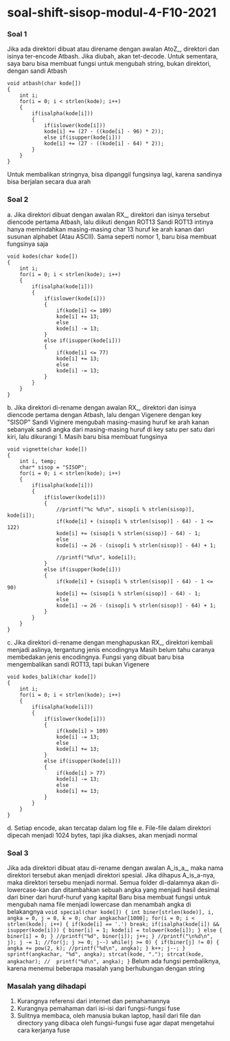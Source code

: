 # soal-shift-sisop-modul-4-F10-2021

### Soal 1
Jika ada direktori dibuat atau direname dengan awalan AtoZ_, direktori dan isinya ter-encode Atbash. Jika diubah, akan tet-decode.
Untuk sementara, saya baru bisa membuat fungsi untuk mengubah string, bukan direktori, dengan sandi Atbash
```
void atbash(char kode[])
{
	int i;
	for(i = 0; i < strlen(kode); i++)
	{
		if(isalpha(kode[i]))
		{
			if(islower(kode[i]))
			kode[i] += (27 - ((kode[i] - 96) * 2));
			else if(isupper(kode[i]))
			kode[i] += (27 - ((kode[i] - 64) * 2));
		}
	}
}
```
Untuk membalikan stringnya, bisa dipanggil fungsinya lagi, karena sandinya bisa berjalan secara dua arah

### Soal 2
a. Jika direktori dibuat dengan awalan RX_, direktori dan isinya tersebut diencode pertama Atbash, lalu diikuti dengan ROT13
Sandi ROT13 intinya hanya memindahkan masing-masing char 13 huruf ke arah kanan dari susunan alphabet (Atau ASCII). Sama seperti nomor 1, baru bisa membuat fungsinya saja
```
void kodes(char kode[])
{
	int i;
	for(i = 0; i < strlen(kode); i++)
	{
		if(isalpha(kode[i]))
		{
			if(islower(kode[i]))
			{
				if(kode[i] <= 109)
				kode[i] += 13;
				else
				kode[i] -= 13;
			}
			else if(isupper(kode[i]))
			{
				if(kode[i] <= 77)
				kode[i] += 13;
				else
				kode[i] -= 13;
			}
		}
	}
}
```
b. Jika direktori di-rename dengan awalan RX_, direktori dan isinya diencode pertama dengan Atbash, lalu dengan Vigenere dengan key "SISOP"
Sandi Viginere mengubah masing-masing huruf ke arah kanan sebanyak sandi angka dari masing-masing huruf di key satu per satu dari kiri, lalu dikurangi 1. Masih baru bisa membuat fungsinya
```
void vignette(char kode[])
{
	int i, temp;
	char* sisop = "SISOP";
	for(i = 0; i < strlen(kode); i++)
	{
		if(isalpha(kode[i]))
		{
			if(islower(kode[i]))
			{
				//printf("%c %d\n", sisop[i % strlen(sisop)], kode[i]);
				if(kode[i] + (sisop[i % strlen(sisop)] - 64) - 1 <= 122)
				kode[i] += (sisop[i % strlen(sisop)] - 64) - 1;
				else
				kode[i] -= 26 - (sisop[i % strlen(sisop)] - 64) + 1;
				
				//printf("%d\n", kode[i]);
			}
			else if(isupper(kode[i]))
			{
				if(kode[i] + (sisop[i % strlen(sisop)] - 64) - 1 <= 90)
				kode[i] += (sisop[i % strlen(sisop)] - 64) - 1;
				else
				kode[i] -= 26 - (sisop[i % strlen(sisop)] - 64) + 1;
			}
		}
	}
}

```
c. Jika direktori di-rename dengan menghapuskan RX_, direktori kembali menjadi aslinya, tergantung jenis encodingnya
Masih belum tahu caranya membedakan jenis encodingnya. Fungsi yang dibuat baru bisa mengembalikan sandi ROT13, tapi bukan Vigenere
```
void kodes_balik(char kode[])
{
	int i;
	for(i = 0; i < strlen(kode); i++)
	{
		if(isalpha(kode[i]))
		{
			if(islower(kode[i]))
			{
				if(kode[i] > 109)
				kode[i] -= 13;
				else
				kode[i] += 13;
			}
			else if(isupper(kode[i]))
			{
				if(kode[i] > 77)
				kode[i] -= 13;
				else
				kode[i] += 13;
			}
		}
	}
}
```
d. Setiap encode, akan tercatap dalam log file
e. File-file dalam direktori dipecah menjadi 1024 bytes, tapi jika diakses, akan menjadi normal

### Soal 3
Jika ada direktori dibuat atau di-rename dengan awalan A_is_a_, maka nama direktori tersebut akan menjadi direktori spesial. Jika dihapus A_is_a-nya, maka direktori tersebu menjadi normal. Semua folder di-dalamnya akan di-lowercase-kan dan ditambahkan sebuah angka yang menjadi hasil desimal dari biner dari huruf-huruf yang kapital
Baru bisa membuat fungsi untuk mengubah nama file menjadi lowercase dan menambah angka di belakangnya
``
void special(char kode[])
{
	int biner[strlen(kode)], i, angka = 0, j = 0, k = 0;
	char angkachar[1000];
	for(i = 0; i < strlen(kode); i++)
	{
		if(kode[i] == '.')
		break;
		if(isalpha(kode[i]) && isupper(kode[i]))
		{
			biner[i] = 1;
			kode[i] = tolower(kode[i]);
		}
		else
		{
			biner[i] = 0;
		}
		//printf("%d", biner[i]);
		j++;
	}
	//printf("\n%d\n", j);
	j -= 1;
	//for(j; j >= 0; j--)
	while(j >= 0)
	{
		if(biner[j] != 0)
		{
			angka += pow(2, k);
			//printf("%d\n", angka);
		}
		k++;
		j--;
	}
	sprintf(angkachar, "%d", angka);
	strcat(kode, ".");
	strcat(kode, angkachar);
//	printf("%d\n", angka);
}
``
Belum ada fungsi pembaliknya, karena menemui beberapa masalah yang berhubungan dengan string
### Masalah yang dihadapi
1. Kurangnya referensi dari internet dan pemahamannya
2. Kurangnya pemahaman dari isi-isi dari fungsi-fungsi fuse
3. Sulitnya membaca, oleh manusia bukan laptop, hasil dari file dan directory yang dibaca oleh fungsi-fungsi fuse agar dapat mengetahui cara kerjanya fuse
